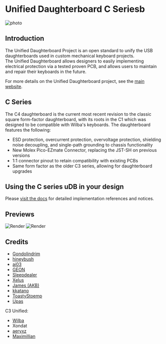 # Unified Daughterboard C Seriesb

![photo](https://github.com/Unified-Daughterboard/UDB-C/raw/main/resources/uDB-C4-photo.jpg)

## Introduction
The Unified Daughterboard Project is an open standard to unify the USB daughterboards used in custom mechanical keyboard projects.  
The Unified Daughterboard allows designers to easily implementing electrical protection via a tested proven PCB, and allows users to maintain and repair their keyboards in the future.  
  
For more details on the Unified Daughterboard project, see the [main website](https://unified-daughterboard.github.io/).


## C Series

The C4 daughterboard is the current most recent revision to the classic square form-factor daughterboard, with its roots in the C1 which was designed to be compatible with Wilba's keyboards.
The daughterboard features the following:

- ESD protection, overcurrent protection, overvoltage protection, shielding noise decoupling, and single-path grounding to chassis functionality
- New Molex Pico-EZmate Connector, replacing the JST-SH on previous versions
- 1:1 connector pinout to retain compatibility with existing PCBs
- Same form factor as the older C3 series, allowing for daughterboard upgrades


## Using the C series uDB in your design
Please [visit the docs](https://unified-daughterboard.github.io/) for detailed implementation references and notices.  


## Previews
![Render](https://github.com/Unified-Daughterboard/UDB-C/raw/main/resources/uDB-C4-render-front.jpg)
![Render](https://github.com/Unified-Daughterboard/UDB-C/raw/main/resources/uDB-C4-render-rear.jpg)


## Credits
- [Gondolindrim](https://github.com/Gondolindrim)
- [hineybush](https://hineybush.com/)
- [ai03](https://ai03.com/)
- [GEON](https://geon.works/)
- [Sleepdealer](https://sleepdealer.xyz)
- [Xelus](https://xelus.me)
- [James (AKB)](https://alchemistkeyboards.com/)
- [kkatano](https://github.com/kkatano)
- [ToastyStoemp](https://vwolf.be)
- [Upas](https://cannonkeys.com)

C3 Unified:
- [Wilba](https://wilba.tech)
- Xondat
- [aeryxz](https://github.com/aeryxz)
- [Maximillian](https://github.com/Maximillian)
